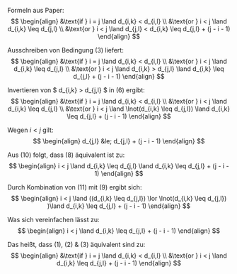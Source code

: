 Formeln aus Paper:
    $$
    \begin{align}
        &\text{if } i = j \land d_{i,k} < d_{i,l} \\
        &\text{or } i < j \land d_{i,k} \leq d_{j,l} \\
        &\text{or } i < j \land d_{j,l} < d_{i,k} \leq d_{j,l} + (j - i - 1)
    \end{align}
    $$

Ausschreiben von Bedingung (3) liefert:
    $$
    \begin{align}
        &\text{if } i = j \land d_{i,k} < d_{i,l} \\
        &\text{or } i < j \land d_{i,k} \leq d_{j,l} \\
        &\text{or } i < j \land d_{i,k} > d_{j,l} \land  d_{i,k} \leq d_{j,l} + (j - i - 1)
    \end{align}
    $$

Invertieren von $ d_{i,k} > d_{j,l} $ in (6) ergibt:
    $$
    \begin{align}
        &\text{if } i = j \land d_{i,k} < d_{i,l} \\
        &\text{or } i < j \land d_{i,k} \leq d_{j,l} \\
        &\text{or } i < j \land \lnot(d_{i,k} \leq d_{j,l}) \land  d_{i,k} \leq d_{j,l} + (j - i - 1)
    \end{align}
    $$

Wegen $i < j$ gilt:
    $$
    \begin{align}
        d_{j,l} &le; d_{j,l} + (j - i - 1)
    \end{align}
    $$

Aus (10) folgt, dass (8) äquivalent ist zu:
    $$
    \begin{align}
        i < j \land d_{i,k} \leq d_{j,l}  \land  d_{i,k} \leq d_{j,l} + (j - i - 1)
    \end{align}
    $$

Durch Kombination von (11) mit (9) ergibt sich:
    $$
    \begin{align}
        i < j \land ((d_{i,k} \leq d_{j,l}) \lor \lnot(d_{i,k} \leq d_{j,l}) )\land  d_{i,k} \leq d_{j,l} + (j - i - 1)
    \end{align}
    $$

Was sich vereinfachen lässt zu:
    $$
    \begin{align}
    i < j \land   d_{i,k} \leq d_{j,l} + (j - i - 1)
    \end{align}
    $$
    
Das heißt, dass (1), (2) & (3) äquivalent sind zu:
    $$
        \begin{align}
        &\text{if } i = j \land d_{i,k} < d_{i,l} \\
        &\text{or } i < j \land   d_{i,k} \leq d_{j,l} + (j - i - 1)
        \end{align}
    $$
